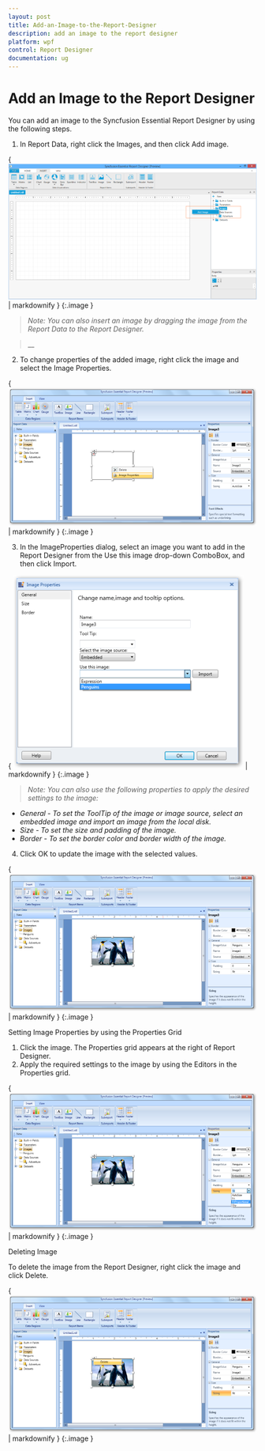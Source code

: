 ```yaml
---
layout: post
title: Add-an-Image-to-the-Report-Designer
description: add an image to the report designer
platform: wpf
control: Report Designer
documentation: ug
---
```


# Add an Image to the Report Designer

You can add an image to the Syncfusion Essential Report Designer by using the following steps.

1. In Report Data, right click the Images, and then click Add image.



{ ![C:/Users/arshiazeba/AppData/Local/Microsoft/Windows/Temporary Internet Files/Content.Word/Fig36.png](Add-an-Image-to-the-Report-Designer_images/Add-an-Image-to-the-Report-Designer_img1.png) | markdownify }
{:.image }


> _Note: You can also insert an image by dragging the image from the Report Data to the Report Designer._



> __

2. To change properties of the added image, right click the image and select the Image Properties.



{ ![C:/Users/radhas/Desktop/DesignerDocument/sshot-23.png](Add-an-Image-to-the-Report-Designer_images/Add-an-Image-to-the-Report-Designer_img2.png) | markdownify }
{:.image }


3. In the ImageProperties dialog, select an image you want to add in the Report Designer from the Use this image drop-down ComboBox, and then click Import.



{ ![C:/Users/radhas/Desktop/DesignerDocument/sshot-24.png](Add-an-Image-to-the-Report-Designer_images/Add-an-Image-to-the-Report-Designer_img3.png) | markdownify }
{:.image }


> _Note: You can also use the following properties to apply the desired settings to the image:_

* _General - To set the ToolTip of the image or image source, select an embedded image and import an image from the local disk._
* _Size - To set the size and padding of the image._
* _Border - To set the border color and border width of the image._



4. Click OK to update the image with the selected values.



{ ![C:/Users/radhas/Desktop/DesignerDocument/sshot-25.png](Add-an-Image-to-the-Report-Designer_images/Add-an-Image-to-the-Report-Designer_img4.png) | markdownify }
{:.image }


Setting Image Properties by using the Properties Grid

1. Click the image. The Properties grid appears at the right of Report Designer. 
2. Apply the required settings to the image by using the Editors in the Properties grid.



{ ![C:/Users/radhas/Desktop/DesignerDocument/sshot-26.png](Add-an-Image-to-the-Report-Designer_images/Add-an-Image-to-the-Report-Designer_img5.png) | markdownify }
{:.image }


Deleting Image

To delete the image from the Report Designer, right click the image and click Delete.

{ ![C:/Users/radhas/Desktop/DesignerDocument/sshot-27.png](Add-an-Image-to-the-Report-Designer_images/Add-an-Image-to-the-Report-Designer_img6.png) | markdownify }
{:.image }


